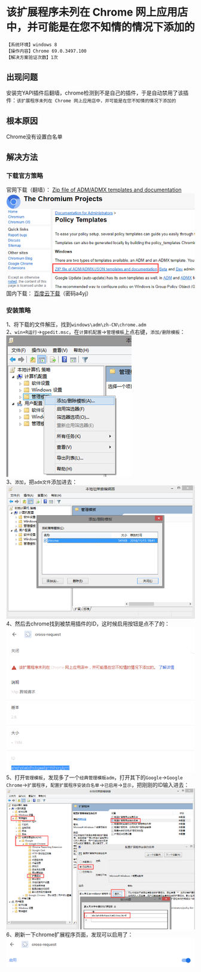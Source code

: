 # 该扩展程序未列在 Chrome 网上应用店中，并可能是在您不知情的情况下添加的
`【系统环境】windows 8`  
`【操作内容】Chrome 69.0.3497.100`  
`【解决方案验证次数】1次`  
## <i class="fa fa-question-circle"></i> 出现问题
安装完YAPI插件后翻墙，chrome检测到不是自己的插件，于是自动禁用了该插件：`该扩展程序未列在 Chrome 网上应用店中，并可能是在您不知情的情况下添加的`
## <i class="fa fa-bullseye"></i> 根本原因
Chrome没有设置白名单
## <i class="fa fa-check-circle"></i> 解决方法
### 下载官方策略  
官网下载（翻墙）：
[Zip file of ADM/ADMX templates and documentation](http://www.chromium.org/administrators/policy-templates)  
![](assets/002/20181126-4c5336d9.png)  
国内下载：
[百度云下载](https://pan.baidu.com/s/1eVgygS6JGOWNgopOF5kBjw )（密码a4yj）  
### 安装策略
1、将下载的文件解压，找到`windows\adm\zh-CN\chrome.adm`  
2、`win+R运行`→`gpedit.msc`，在`计算机配置`→`管理模板`上点右键，`添加/删除模板`：
![](assets/002/20181126-e74f1f71.png)  
3、`添加`，把`adm文件`添加进去：
![](assets/002/20181126-a6eda257.png)  
4、然后去chrome找到被禁用插件的ID，这时候启用按钮是点不了的：
![](assets/002/20181126-cf1a1f0d.png)  
5、打开`管理模板`，发现多了一个`经典管理模板adm`，打开其下的`Google`→`Google Chrome`→`扩展程序`，`配置扩展程序安装白名单`→`已启用`→`显示`，把刚刚的ID输入进去：
![](assets/002/20181126-14d39071.png)  
6、刷新一下chrome扩展程序页面，发现可以启用了：
![](assets/002/20181126-00237221.png)  
